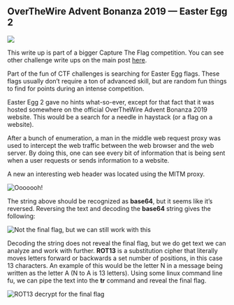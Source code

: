 
## OverTheWire Advent Bonanza 2019 — Easter Egg 2

![](https://cdn-images-1.medium.com/max/10368/1*BtvumpW6IU8Vnb-QW7Ucjw.jpeg)

This write up is part of a bigger Capture The Flag competition. You can see other challenge write ups on the main post [here](https://medium.com/@forwardsecrecy/overthewire-advent-bonanza-2019-capture-the-flag-competition-66c50671c641).

Part of the fun of CTF challenges is searching for Easter Egg flags. These flags usually don’t require a ton of advanced skill, but are random fun things to find for points during an intense competition.

Easter Egg 2 gave no hints what-so-ever, except for that fact that it was hosted somewhere on the official OverTheWire Advent Bonanza 2019 website. This would be a search for a needle in haystack (or a flag on a website).

After a bunch of enumeration, a man in the middle web request proxy was used to intercept the web traffic between the web browser and the web server. By doing this, one can see every bit of information that is being sent when a user requests or sends information to a website.

A new an interesting web header was located using the MITM proxy.

![Ooooooh!](https://cdn-images-1.medium.com/max/2000/1*koY2KIeRnJcDEPnPxRTlog.png)

The string above should be recognized as **base64**, but it seems like it’s reversed. Reversing the text and decoding the **base64** string gives the following:

![Not the final flag, but we can still work with this](https://cdn-images-1.medium.com/max/2000/1*m9zYX49-aIwTa9C-SkQQFw.png)

Decoding the string does not reveal the final flag, but we do get text we can analyze and work with further. **ROT13** is a substitution cipher that literally moves letters forward or backwards a set number of positions, in this case 13 characters. An example of this would be the letter N in a message being written as the letter A (N to A is 13 letters). Using some linux command line fu, we can pipe the text into the **tr** command and reveal the final flag.

![ROT13 decrypt for the final flag](https://cdn-images-1.medium.com/max/2000/1*W0UFGcLji-08kDZZLNtVkQ.png)

